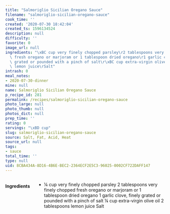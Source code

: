 ```yaml
---
title: "Salmoriglio Sicilian Oregano Sauce"
filename: "salmoriglio-sicilian-oregano-sauce"
cook_time: ''
created: '2020-07-30 18:42:04'
created_ts: 1596134524
description: null
difficulty: ''
favorite: 0
image_url: null
ingredients: "\xBC cup very finely chopped parsley\r2 tablespoons very finely chopped\
  \ fresh oregano or marjoram or 1 tablespoon dried oregano\r1 garlic clove, finely\
  \ grated or pounded with a pinch of salt\r\xBC cup extra-virgin olive oil\r2 tablespoons\
  \ lemon juice\rSalt"
intrash: 0
meal_notes:
- 2020-07-30-dinner
mine: null
name: Salmoriglio Sicilian Oregano Sauce
p_recipe_id: 281
permalink: /recipes/salmoriglio-sicilian-oregano-sauce
photo_large: null
photo_thumb: null
photos_dict: null
prep_time: ''
rating: 0
servings: "\xBD cup"
slug: salmoriglio-sicilian-oregano-sauce
source: Salt, Fat, Acid, Heat
source_url: null
tags:
- sauce
total_time: ''
type: null
uid: 8CBA434A-8D16-4B6E-BEC2-2364ECF2E5C3-96025-0002CF722DAFF147
---
```

<div class="large-8 medium-7 columns" id="writeup">	</div><!-- #writeup -->
</div><!-- #row-one -->
<div class="row" id="row-two">	<div class="medium-4 small-5 columns" id="ingredients"><h4>Ingredients</h4><div class="box box-ingredients content"><ul>
<li>¼ cup very finely chopped parsley
2 tablespoons very finely chopped fresh oregano or marjoram or 1 tablespoon dried oregano
1 garlic clove, finely grated or pounded with a pinch of salt
¼ cup extra-virgin olive oil
2 tablespoons lemon juice
Salt</li>
</ul>
</div>	</div>	<div class="medium-6 small-7 columns" id="directions">	</div>
